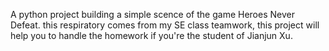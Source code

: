  A python project building a simple scence of the game Heroes Never Defeat.
 this respiratory comes from my SE class teamwork, this project will help you to handle the homework if you're the student of Jianjun Xu. 
